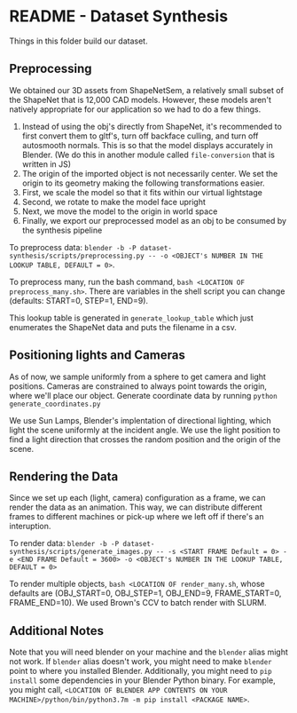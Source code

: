 # README - Dataset Synthesis

Things in this folder build our dataset.

## Preprocessing
We obtained our 3D assets from ShapeNetSem, a relatively small subset of the ShapeNet that is 12,000 CAD models.  However, these models aren't natively appropriate for our application so we had to do a few things.

1. Instead of using the obj's directly from ShapeNet, it's recommended to first convert them to gltf's, turn off backface culling, and turn off autosmooth normals.  This is so that the model displays accurately in Blender. (We do this in another module called `file-conversion` that is written in JS)
2. The origin of the imported object is not necessarily center.  We set the origin to its geometry making the following transformations easier.
3. First, we scale the model so that it fits within our virtual lightstage 
4. Second, we rotate to make the model face upright
5. Next, we move the model to the origin in world space
6. Finally, we export our preprocessed model as an obj to be consumed by the synthesis pipeline

To preprocess data: `blender -b -P dataset-synthesis/scripts/preprocessing.py -- -o <OBJECT's NUMBER IN THE LOOKUP TABLE, DEFAULT = 0>`.  

To preprocess many, run the bash command, `bash <LOCATION OF preprocess_many.sh>`.  There are variables in the shell script you can change (defaults: START=0, STEP=1, END=9).  

This lookup table is generated in `generate_lookup_table` which just enumerates the ShapeNet data and puts the filename in a csv.

## Positioning lights and Cameras
As of now, we sample uniformly from a sphere to get camera and light positions.  Cameras are constrained to always point towards the origin, where we'll place our object.  Generate coordinate data by running `python generate_coordinates.py`

We use Sun Lamps, Blender's implentation of directional lighting, which light the scene uniformly at the incident angle.  We use the light position to find a light direction that crosses the random position and the origin of the scene.  

## Rendering the Data
Since we set up each (light, camera) configuration as a frame, we can render the data as an animation.  This way, we can distribute different frames to different machines or pick-up where we left off if there's an interuption.  

To render data: `blender -b -P dataset-synthesis/scripts/generate_images.py -- -s <START FRAME Default = 0> -e <END FRAME Default = 3600> -o <OBJECT's NUMBER IN THE LOOKUP TABLE, DEFAULT = 0>`

To render multiple objects, `bash <LOCATION OF render_many.sh`, whose defaults are (OBJ_START=0, OBJ_STEP=1, OBJ_END=9, FRAME_START=0, FRAME_END=10).  We used Brown's CCV to batch render with SLURM.

## Additional Notes
Note that you will need blender on your machine and the `blender` alias might not work.  If `blender` alias doesn't work, you might need to  make `blender` point to where you installed Blender.  Additionally, you might need to `pip install` some dependencies in your Blender Python binary.  For example, you might call, `<LOCATION OF BLENDER APP CONTENTS ON YOUR MACHINE>/python/bin/python3.7m -m pip install <PACKAGE NAME>`.
